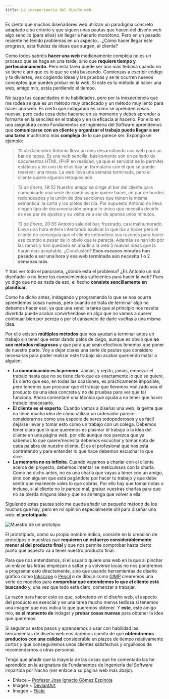 ```yaml
---
title: La inexperiencia del diseño web
---
```


Es cierto que muchos diseñadores web utilizan un paradigma concreto adaptado a su criterio y que siguen unas pautas que hacen del diseño web algo sencillo (para ellos) sin llegar a hacerlo monótono. Pero en un pasado reciente he tenido problemas en un aspecto... ¿Cómo hacer llegar este progreso, esta fluidez de ideas que surgen, al cliente?

Como todos sabréis **hacer una web** medianamente compleja no es un proceso que se haga en una tarde, sino que **requiere tiempo y perfeccionamiento**. Pero esta tarea puede ser aún más tediosa cuando no se tiene claro que es lo que se está buscando. Comienzas a escribir código y te diviertes, vas cogiendo ideas y las pruebas y se te ocurren nuevos conceptos que puedes probar en la web. Si este es tu método al hacer una web, amigo mío, estás perdiendo el tiempo.

No juzgo tus capacidades ni tu habilidades, pero por la inexperiencia que me rodea sé que es un método muy practicado y un método muy lento para hacer una web. Es cierto que indagando es como se aprenden cosas nuevas, pero cada cosa debe hacerse en su momento y debes aprender a formarte en la sencillez en el trabajo y en la eficacia al hacerlo.
Por ello en una asignatura como Fundamentos de Ingeniería del Software aprendemos que **comunicarse con un cliente y organizar el trabajo puede llegar a ser una tarea** muchísimo más **compleja** de lo que parece ser. Expongo un ejemplo:

 > *10 de Diciembre*
 > Antonio lleva un mes desarrollando una web para un bar de tapas. Es una web sencilla, básicamente son un puñado de documentos HTML (PHP en realidad, ya que el servidor se lo permite) estáticos y en uno de ellos hay un formulario con el que se puede reservar una mesa. La web lleva una semana terminada, pero el cliente quiere algunos retoques aún.

 > *13 de Enero, 19:55*
 > Nuestro amigo se dirige al bar del cliente para comunicarle una serie de cambios que quiere hacer, un par de bordes redondeados y la unión de dos secciones que tienen la misma semántica: la carta y los platos del día. Por supuesto Antonio no lleva ningún tipo de documentación porque lo único que necesita decirle es ese par de ajustes y su visita va a ser de apenas unos minutos.

 > *13 de Enero, 20:55*
 > Antonio sale del bar, frustrado, casi malhumorado. Lleva una hora entera intentando explicar lo que iba a hacer pero el cliente no conseguía que el cliente entendiera sus razones para hacer ese cambio a pesar de lo obvio que le parecía. Además se han ido por las ramas y han quedado en añadir a la web 5 nuevas  ideas que la harán más aceptable. ¿Conclusión? **Esos escasos minutos han pasado a ser una hora y esa web terminada aún necesita 1 o 2 semanas más**.

Y tras ver todo el panorama, ¿dónde está el problema? ¿Es Antonio un mal diseñador o no tiene los conocimientos suficientes para hacer la web? Pues yo digo que no es nada de eso, el hecho **consiste sencillamente en planificar**.

Como he dicho antes, indagando y programando lo que se nos ocurra aprendemos cosas nuevas, pero cuando se trata de terminar algo no debemos hacer eso, ya que una sencilla tarea que al principio nos resulta divertida puede acabar convirtiéndose en algo que no vamos a querer continuar bien por pereza o por el cansancio de darle vueltas a una misma idea.

Por ello existen **múltiples métodos** que nos ayudan a terminar antes un trabajo sin tener que estar dando palos de ciego, aunque es obvio que **no son métodos milagrosos** y que para que sean efectivos tenemos que poner de nuestra parte. Voy a dejar claras una serie de pautas que considero necesarias para poder realizar este trabajo sin acabar queriendo matar a alguien:

 - **La comunicación es lo primero**. Jamás, y repito, jamás, empezar el trabajo hasta que no se tiene claro que es exactamente lo que se quiere. Es cierto que eso, en todas las ocasiones, es prácticamente imposible, pero tenemos que procurar que el trabajo que llevemos realizado sea el producto de una idea concreta y no de pruebas para ver que tal funciona. Ahora comentaré una técnica que ayuda a no tener que hacer trabajo innecesario.
 - **El cliente es el experto**. Cuando vamos a diseñar una web, la gente que no tiene mucha idea de cómo utilizar un ordenador parece considerarnos como una especie de seres todopoderosos y es fácil dejarse llevar y tomar esto como un trabajo con un colega. Debemos tener claro que lo que queremos es plasmar el trabajo o la idea del cliente en una página web, por ello aunque nos parezca que ya sabemos lo que quiere/necesita debemos escuchar y tomar nota de cada palabra de nuestro cliente. Él es el profesional que nos está contratando y para entender lo que hace debemos escuchar lo que dice.
 - **La memoria no es infinita**. Cuando vayamos a charlar con el cliente acerca del proyecto, debemos intentar se meticulosos con la charla. Como he dicho antes, no es una charla que vayas a tener con un amigo, sino con alguien que está pagándote por hacer tu trabajo y que debe sentir que realmente vales lo que cobras. Por ello hay que tomar notas o incluso, si al cliente no le parece mal, grabar vuestras charlas para que no se pierda ninguna idea y que no se tenga que volver a ella.

Siguiendo estas pautas solo me queda añadir un pequeño método de los muchos que hay, pero en mi opinión especialmente útil para diseñar una web: **el prototipado**.

![Muestra de un prototipo](http://1.bp.blogspot.com/-aAGDtK5tlDU/Tw1Xz1fUPgI/AAAAAAAAKTk/IqFabfQnCCI/s1600/2875303253_055b01a37e_z.jpg)

El prototipado, como su propio nombre indica, consiste en la creación de prototipos o muestras que **requieren un esfuerzo considerablemente menor al del producto final** y que nos permite comprobar hasta cierto punto qué aspecto va a tener nuestro producto final.

Para que nos entendamos, si el usuario quiere una web en la que al pinchar un enlace las letras empiezan a saltar y a volverse locas no nos pondremos a programar esto directamente, sino que usando herramientas de diseño gráfico como [Inkscape](http://inkscape.org/) o [Pencil](http://pencil.evolus.vn/) o de dibujo como [GIMP](http://www.gimp.org/) crearemos una serie de modelos para **comprobar que entendemos lo que el cliente está buscando** y, una vez que todo está claro, comenzar a trabajar.

La razón para hacer esto es que, sobretodo en el diseño web, el aspecto del producto es esencial y es una tarea mucho menos tediosa si tenemos una imagen que nos indica lo que queremos obtener. Y **este**, este amigo mío, **es el momento de** indagar y **probar cosas nuevas** para obtener la idea que queremos.

Si seguimos estos pasos y aprendemos a usar con habilidad las herramientas de diseño web nos daremos cuenta de que **obtendremos productos con una calidad** considerable en plazos de tiempo relativamente cortos y que conseguiremos unos clientes satisfechos y orgullosos de recomendarnos a otras personas.

Tengo que añadir que la mayoría de las cosas que he comentado las he aprendido en la asignatura de Fundamentos de Ingeniería del Software impartida por Nacho (ver enlace a su página web más abajo).

 - Enlace ~ [Profesor Jose Ignacio Gómez Espínola](http://wwwdi.ujaen.es/~nacho/docencia.htm)
 - Imagen ~ [DeviantArt](http://browse.deviantart.com/photography/?q=designer&order=9&offset=24#/dl9sa1)
 - Imagen ~ [Flickr](http://www.flickr.com/photos/hoeken/2875303253/in/photostream/)
